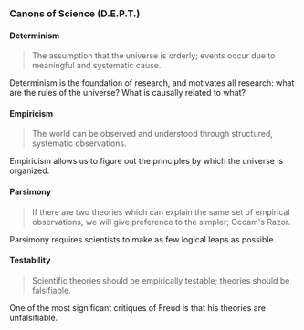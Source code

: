 ### Canons of Science (D.E.P.T.)
#### Determinism 
> The assumption that the universe is orderly; events occur due to meaningful and systematic cause.

Determinism is the foundation of research, and motivates all research: what are the rules of the universe? What is causally related to what?
 
#### Empiricism 
> The world can be observed and understood through structured, systematic observations.

Empiricism allows us to figure out the principles by which the universe is organized. 
#### Parsimony 
> If there are two theories which can explain the same set of empirical observations, we will give preference to the simpler; Occam's Razor. 

Parsimony requires scientists to make as few logical leaps as possible. 

#### Testability	
> Scientific theories should be empirically testable; theories should be falsifiable.

One of the most significant critiques of Freud is that his theories are unfalsifiable. 